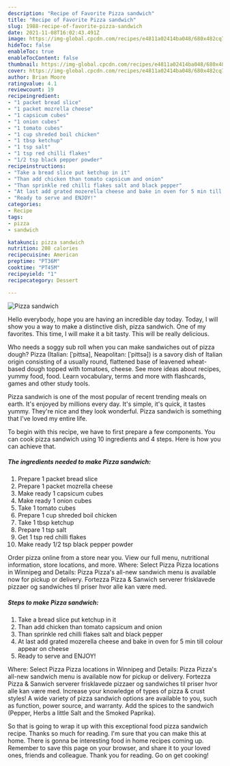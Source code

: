 ```yaml
---
description: "Recipe of Favorite Pizza sandwich"
title: "Recipe of Favorite Pizza sandwich"
slug: 1988-recipe-of-favorite-pizza-sandwich
date: 2021-11-08T16:02:43.491Z
image: https://img-global.cpcdn.com/recipes/e4811a02414ba048/680x482cq70/pizza-sandwich-recipe-main-photo.jpg
hideToc: false
enableToc: true
enableTocContent: false
thumbnail: https://img-global.cpcdn.com/recipes/e4811a02414ba048/680x482cq70/pizza-sandwich-recipe-main-photo.jpg
cover: https://img-global.cpcdn.com/recipes/e4811a02414ba048/680x482cq70/pizza-sandwich-recipe-main-photo.jpg
author: Brian Moore
ratingvalue: 4.1
reviewcount: 19
recipeingredient:
- "1 packet bread slice"
- "1 packet mozrella cheese"
- "1 capsicum cubes"
- "1 onion cubes"
- "1 tomato cubes"
- "1 cup shreded boil chicken"
- "1 tbsp ketchup"
- "1 tsp salt"
- "1 tsp red chilli flakes"
- "1/2 tsp black pepper powder"
recipeinstructions:
- "Take a bread slice put ketchup in it"
- "Than add chicken than tomato capsicum and onion"
- "Than sprinkle red chilli flakes salt and black pepper"
- "At last add grated mozerella cheese and bake in oven for 5 min till colour appear on cheese"
- "Ready to serve and ENJOY!"
categories:
- Recipe
tags:
- pizza
- sandwich

katakunci: pizza sandwich 
nutrition: 208 calories
recipecuisine: American
preptime: "PT36M"
cooktime: "PT45M"
recipeyield: "1"
recipecategory: Dessert

---
```



![Pizza sandwich](https://img-global.cpcdn.com/recipes/e4811a02414ba048/680x482cq70/pizza-sandwich-recipe-main-photo.jpg)

Hello everybody, hope you are having an incredible day today. Today, I will show you a way to make a distinctive dish, pizza sandwich. One of my favorites. This time, I will make it a bit tasty. This will be really delicious.

Who needs a soggy sub roll when you can make sandwiches out of pizza dough? Pizza (Italian: [ˈpittsa], Neapolitan: [ˈpittsə]) is a savory dish of Italian origin consisting of a usually round, flattened base of leavened wheat-based dough topped with tomatoes, cheese. See more ideas about recipes, yummy food, food. Learn vocabulary, terms and more with flashcards, games and other study tools.

Pizza sandwich is one of the most popular of recent trending meals on earth. It's enjoyed by millions every day. It's simple, it's quick, it tastes yummy. They're nice and they look wonderful. Pizza sandwich is something that I've loved my entire life.


To begin with this recipe, we have to first prepare a few components. You can cook pizza sandwich using 10 ingredients and 4 steps. Here is how you can achieve that.

<!--inarticleads1-->

##### The ingredients needed to make Pizza sandwich:

1. Prepare 1 packet bread slice
1. Prepare 1 packet mozrella cheese
1. Make ready 1 capsicum cubes
1. Make ready 1 onion cubes
1. Take 1 tomato cubes
1. Prepare 1 cup shreded boil chicken
1. Take 1 tbsp ketchup
1. Prepare 1 tsp salt
1. Get 1 tsp red chilli flakes
1. Make ready 1/2 tsp black pepper powder


Order pizza online from a store near you. View our full menu, nutritional information, store locations, and more. Where: Select Pizza Pizza locations in Winnipeg and Details: Pizza Pizza&#39;s all-new sandwich menu is available now for pickup or delivery. Fortezza Pizza &amp; Sanwich serverer frisklavede pizzaer og sandwiches til priser hvor alle kan være med. 

<!--inarticleads2-->

##### Steps to make Pizza sandwich:

1. Take a bread slice put ketchup in it
1. Than add chicken than tomato capsicum and onion
1. Than sprinkle red chilli flakes salt and black pepper
1. At last add grated mozerella cheese and bake in oven for 5 min till colour appear on cheese
1. Ready to serve and ENJOY!

Where: Select Pizza Pizza locations in Winnipeg and Details: Pizza Pizza&#39;s all-new sandwich menu is available now for pickup or delivery. Fortezza Pizza &amp; Sanwich serverer frisklavede pizzaer og sandwiches til priser hvor alle kan være med. Increase your knowledge of types of pizza &amp; crust styles! A wide variety of pizza sandwich options are available to you, such as function, power source, and warranty. Add the spices to the sandwich (Pepper, Herbs a little Salt and the Smoked Paprika). 

So that is going to wrap it up with this exceptional food pizza sandwich recipe. Thanks so much for reading. I'm sure that you can make this at home. There is gonna be interesting food in home recipes coming up. Remember to save this page on your browser, and share it to your loved ones, friends and colleague. Thank you for reading. Go on get cooking!
